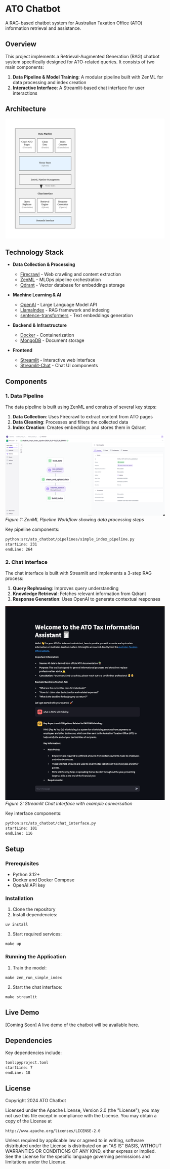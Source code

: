 # ATO Chatbot

A RAG-based chatbot system for Australian Taxation Office (ATO) information retrieval and assistance.

## Overview

This project implements a Retrieval-Augmented Generation (RAG) chatbot system specifically designed for ATO-related queries. It consists of two main components:

1. **Data Pipeline & Model Training**: A modular pipeline built with ZenML for data processing and index creation
2. **Interactive Interface**: A Streamlit-based chat interface for user interactions

## Architecture

![System Architecture](./docs/architecture.svg)

## Technology Stack

- **Data Collection & Processing**
  - [Firecrawl](https://github.com/brave-experiments/firecrawl) - Web crawling and content extraction
  - [ZenML](https://zenml.io/) - MLOps pipeline orchestration
  - [Qdrant](https://qdrant.tech/) - Vector database for embeddings storage

- **Machine Learning & AI**
  - [OpenAI](https://openai.com/) - Large Language Model API
  - [LlamaIndex](https://www.llamaindex.ai/) - RAG framework and indexing
  - [sentence-transformers](https://www.sbert.net/) - Text embeddings generation

- **Backend & Infrastructure**
  - [Docker](https://www.docker.com/) - Containerization
  - [MongoDB](https://www.mongodb.com/) - Document storage

- **Frontend**
  - [Streamlit](https://streamlit.io/) - Interactive web interface
  - [Streamlit-Chat](https://streamlit.io/components) - Chat UI components

## Components

### 1. Data Pipeline

The data pipeline is built using ZenML and consists of several key steps:

1. **Data Collection**: Uses Firecrawl to extract content from ATO pages
2. **Data Cleaning**: Processes and filters the collected data
3. **Index Creation**: Creates embeddings and stores them in Qdrant

![Data Pipeline Flow](./docs/pipeline_flow.png)
*Figure 1: ZenML Pipeline Workflow showing data processing steps*

Key pipeline components:

```
python:src/ato_chatbot/pipelines/simple_index_pipeline.py
startLine: 231
endLine: 264
```


### 2. Chat Interface

The chat interface is built with Streamlit and implements a 3-step RAG process:

1. **Query Rephrasing**: Improves query understanding
2. **Knowledge Retrieval**: Fetches relevant information from Qdrant
3. **Response Generation**: Uses OpenAI to generate contextual responses

![Chat Interface Screenshot](./docs/chat_interface.png)
*Figure 2: Streamlit Chat Interface with example conversation*

Key interface components:

```
python:src/ato_chatbot/chat_interface.py
startLine: 101
endLine: 116
```

## Setup

### Prerequisites

- Python 3.12+
- Docker and Docker Compose
- OpenAI API key

### Installation

1. Clone the repository
2. Install dependencies:

```
uv install
```

3. Start required services:

```
make up
```


### Running the Application

1. Train the model:

```
make zen_run_simple_index
```


2. Start the chat interface:

```
make streamlit
```


## Live Demo

[Coming Soon] A live demo of the chatbot will be available here.

## Dependencies

Key dependencies include:

```
toml:pyproject.toml
startLine: 7
endLine: 18
```


## License

Copyright 2024 ATO Chatbot

Licensed under the Apache License, Version 2.0 (the "License");
you may not use this file except in compliance with the License.
You may obtain a copy of the License at

    http://www.apache.org/licenses/LICENSE-2.0

Unless required by applicable law or agreed to in writing, software
distributed under the License is distributed on an "AS IS" BASIS,
WITHOUT WARRANTIES OR CONDITIONS OF ANY KIND, either express or implied.
See the License for the specific language governing permissions and
limitations under the License.